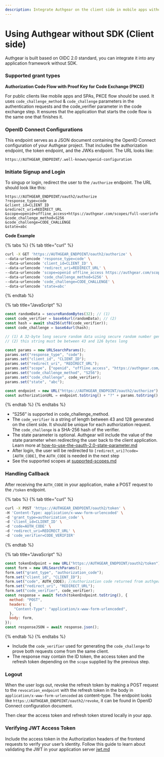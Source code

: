 ```yaml
---
description: Integrate Authgear on the client side in mobile apps without SDK
---
```


# Using Authgear without SDK (Client side)

Authgear is built based on OIDC 2.0 standard, you can integrate it into any application framework without SDK.

### Supported grant types

**Authorization Code Flow with Proof Key for Code Exchange (PKCE)**

For public clients like mobile apps and SPAs, PKCE flow should be used. It uses `code_challenge_method` & `code_challenge` parameters in the authentication requests and the code\_verifier parameter in the code exchange step. It ensures that the application that starts the code flow is the same one that finishes it.

### OpenID Connect Configurations

This endpoint serves as a JSON document containing the OpenID Connect configuration of your Authgear project. That includes the authorization endpoint, the token endpoint, and the JWKs endpoint. The URL looks like:

```
https://AUTHGEAR_ENDPOINT/.well-known/openid-configuration
```

### Initiate Signup and Login

To singup or login, redirect the user to the `/authorize` endpoint. The URL should look like this:

```url
https://AUTHGEAR_ENDPOINT/oauth2/authorize
?response_type=code
&client_id=CLIENT_ID
&redirect_uri=REDIRECT_URL
&scope=openid+offline_access+https://authgear.com/scopes/full-userinfo
&code_challenge_method=S256
&code_challenge=CODE_CHALLENGE
&state=abc
```

**Code Example**

{% tabs %}
{% tab title="curl" %}
```bash
curl -X GET 'https://AUTHGEAR_ENDPOINT/oauth2/authorize' \
--data-urlencode 'response_type=code' \
--data-urlencode 'client_id=CLIENT_ID' \
--data-urlencode 'redirect_uri=REDIRECT_URL' \
--data-urlencode 'scope=openid offline_access https://authgear.com/scopes/full-userinfo' \
--data-urlencode 'code_challenge_method=S256' \
--data-urlencode 'code_challenge=CODE_CHALLENGE' \
--data-urlencode 'state=abc'
```
{% endtab %}

{% tab title="JavaScript" %}
```javascript
const randomData = secureRandomBytes(32); // (1)
const code_verifier = base64url(randomData); // (2) 
const hash = await sha256(utf8(code_verifier));
const code_challenge = base64url(hash);

// (1) A 32-byte long secure random data using secure random number generator
// (2) this string must be between 43 and 126 bytes long

const params = new URLSearchParams();
params.set("response_type", "code");
params.set("client_id", "CLIENT_ID");
params.set("redirect_uri", "REDIRECT_URL");
params.set("scope", ["openid", "offline_access", "https://authgear.com/scopes/full-userinfo"].join(" "));
params.set("code_challenge_method", "S256");
params.set("code_challenge", code_verifier);
params.set("state", "abc");

const endpoint = new URL("https://AUTHGEAR_ENDPOINT/oauth2/authorize");
const authorizationURL = endpoint.toString() + "?" + params.toString();
```
{% endtab %}
{% endtabs %}

* “S256” is supported in code\_challenge\_method.
* The `code_verifier` is a string of length between 43 and 128 generated on the client side. It should be unique for each authorization request. The `code_challenge` is a SHA-256 hash of the verifier.
* The state parameter is optional. Authgear will include the value of the state parameter when redirecting the user back to the client application. Learn more at [how-to-use-the-oauth-2.0-state-parameter.md](../../authentication-and-access/authentication/how-to-use-the-oauth-2.0-state-parameter.md "mention")
* After login, the user will be redirected to `[redirect_uri]?code=[AUTH_CODE]`, the `AUTH_CODE` is needed in the next step
* See the supported scopes at [supported-scopes.md](../../reference/apis/oauth-2.0-and-openid-connect-oidc/supported-scopes.md "mention")

### Handling Callback

After receiving the `AUTH_CODE` in your application, make a POST request to the `/token` endpoint.

{% tabs %}
{% tab title="curl" %}
```sh
curl -X POST 'https://AUTHGEAR_ENDPOINT/oauth2/token' \
-H 'Content-Type: application/x-www-form-urlencoded' \
-d 'grant_type=authorization_code' \
-d 'client_id=CLIENT_ID' \
-d 'code=AUTH_CODE' \
-d 'redirect_uri=REDIRECT_URL' \
-d 'code_verifier=CODE_VERIFIER'
```
{% endtab %}

{% tab title="JavaScript" %}
```javascript
const tokenEndpoint = new URL("https://AUTHGEAR_ENDPOINT/oauth2/token");
const form = new URLSearchParams();
form.set("grant_type", "authorization_code");
form.set("client_id", "CLIENT_ID");
form.set("code", AUTH_CODE); //Authorization code returned from authgear server
form.set("redirect_uri", "REDIRECT_URL");
form.set("code_verifier", code_verifier);
const response = await fetch(tokenEndpoint.toString(), {
  method: "POST",
  headers: {
    "Content-Type": "application/x-www-form-urlencoded",
  },
  body: form,
});
const responseJSON = await response.json();
```
{% endtab %}
{% endtabs %}

* Include the `code_verifier` used for generating the `code_challenge` to prove both requests come from the same client.
* The response may contain the ID token, the access token and the refresh token depending on the `scope` supplied by the previous step.

### Logout

When the user logs out, revoke the refresh token by making a POST request to the `revocation_endpoint` with the refresh token in the body in `application/x-www-form-urlencoded` as content-type. The endpoint looks like `https://AUTHGEAR_ENDPOINT/oauth2/revoke`, it can be found in OpenID Connect configuration document.

Then clear the access token and refresh token stored locally in your app.

### Verifying JWT Access Token

Include the access token in the Authorization headers of the frontend requests to verify your user’s identity. Follow this guide to learn about validating the JWT in your application server [jwt.md](../backend-api/jwt.md "mention")
